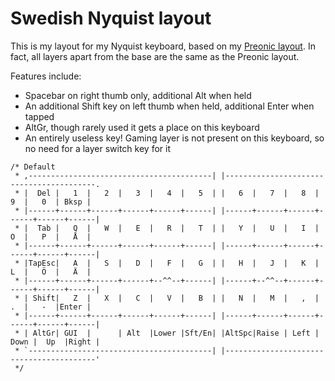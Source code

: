 # Swedish Nyquist layout
This is my layout for my Nyquist keyboard, based on my [Preonic layout](https://github.com/martinkauppinen/PreonicMap).
In fact, all layers apart from the base are the same as the Preonic layout.

Features include:
* Spacebar on right thumb only, additional Alt when held
* An additional Shift key on left thumb when held, additional Enter when tapped
* AltGr, though rarely used it gets a place on this keyboard
* An entirely useless key! Gaming layer is not present on this keyboard, so no need for a layer switch key for it

```
/* Default
 * ,-----------------------------------------| |-----------------------------------------.
 * |  Del |   1  |   2  |   3  |   4  |   5  | |   6  |   7  |   8  |   9  |   0  | Bksp |
 * |------+------+------+------+------+------| |------+------+------+------+------+------|
 * |  Tab |   Q  |   W  |   E  |   R  |   T  | |   Y  |   U  |   I  |   O  |   P  |   Å  |
 * |------+------+------+------+------+------| |------+------+------+------+------+------|
 * |TapEsc|   A  |   S  |   D  |   F  |   G  | |   H  |   J  |   K  |   L  |   Ö  |   Ä  |
 * |------+------+------+------+--^^--+------| |------+--^^--+------+------+------+------|
 * | Shift|   Z  |   X  |   C  |   V  |   B  | |   N  |   M  |   ,  |   .  |   -  |Enter |
 * |------+------+------+------+------+------| |------+------+------+------+------+------|
 * | AltGr| GUI  |      | Alt  |Lower |Sft/En| |AltSpc|Raise | Left | Down |  Up  |Right |
 * `-----------------------------------------| |-----------------------------------------'
 */
```
